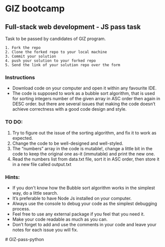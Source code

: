 # GIZ bootcamp
## Full-stack web development - JS pass task
Task to be passed by candidates of GIZ program.


    1. Fork the repo
    2. Clone the forked repo to your local machine
    3. Commit your solution
    4. push your solution to your forked repo
    5. Send the link of your solution repo over the form


### Instructions
- Download code on your computer and open it within any favourite IDE.
- The code is supposed to work as a bubble sort algorithm, that is used for sorting integers number of the given array in ASC order then again in DESC order. but there are several issues that making the code doesn’t achieve correctness with a good code design and style.

### TO DO:
1. Try to figure out the issue of the sorting algorithm, and fix it to work as expected.
2. Change the code to be well-designed and well-styled.
3. The “numbers” array in the code is mutable!, change a little bit in the code to keep the original one as-it (immutable) and print the new one.
4. Read the numbers list from data.txt file, sort it in ASC order, then store it in a new file called output.txt

### Hints:
* If you don't know how the Bubble sort algorithm works in the simplest way, do a little search.
* It’s preferable to have Node Js installed on your computer.
* Always use the console to debug your code as the simplest debugging process.
* Feel free to use any external package if you feel that you need it.
* Make your code readable as much as you can.
* Don’t forget to add and use the comments in your code and leave your notes for each issue you will fix.

#   G I Z - p a s s - p y t h o n  
 